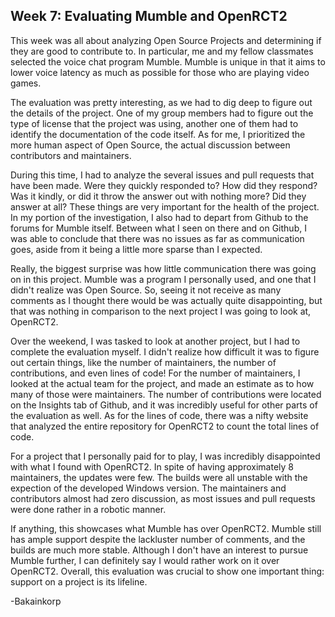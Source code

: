 Week 7: Evaluating Mumble and OpenRCT2
-

This week was all about analyzing Open Source Projects and determining if they are good to contribute to. In particular, me and my fellow classmates selected the voice chat program Mumble. Mumble is unique in that it aims to lower voice latency as much as possible for those who are playing video games.

The evaluation was pretty interesting, as we had to dig deep to figure out the details of the project. One of my group members had to figure out the type of license that the project was using, another one of them had to identify the documentation of the code itself. As for me, I prioritized the more human aspect of Open Source, the actual discussion between contributors and maintainers.

During this time, I had to analyze the several issues and pull requests that have been made. Were they quickly responded to? How did they respond? Was it kindly, or did it throw the answer out with nothing more? Did they answer at all? These things are very important for the health of the project. In my portion of the investigation, I also had to depart from Github to the forums for Mumble itself. Between what I seen on there and on Github, I was able to conclude that there was no issues as far as communication goes, aside from it being a little more sparse than I expected.

Really, the biggest surprise was how little communication there was going on in this project. Mumble was a program I personally used, and one that I didn't realize was Open Source. So, seeing it not receive as many comments as I thought there would be was actually quite disappointing, but that was nothing in comparison to the next project I was going to look at, OpenRCT2.

Over the weekend, I was tasked to look at another project, but I had to complete the evaluation myself. I didn't realize how difficult it was to figure out certain things, like the number of maintainers, the number of contributions, and even lines of code! For the number of maintainers, I looked at the actual team for the project, and made an estimate as to how many of those were maintainers. The number of contributions were located on the Insights tab of Github, and it was incredibly useful for other parts of the evaluation as well. As for the lines of code, there was a nifty website that analyzed the entire repository for OpenRCT2 to count the total lines of code.

For a project that I personally paid for to play, I was incredibly disappointed with what I found with OpenRCT2. In spite of having approximately 8 maintainers, the updates were few. The builds were all unstable with the expection of the developed Windows version. The maintainers and contributors almost had zero discussion, as most issues and pull requests were done rather in a robotic manner.

If anything, this showcases what Mumble has over OpenRCT2. Mumble still has ample support despite the lackluster number of comments, and the builds are much more stable. Although I don't have an interest to pursue Mumble further, I can definitely say I would rather work on it over OpenRCT2. Overall, this evaluation was crucial to show one important thing: support on a project is its lifeline.

-Bakainkorp
